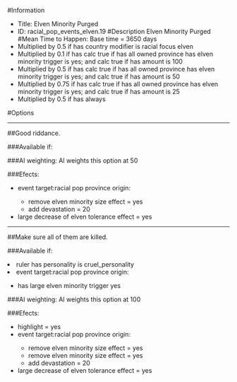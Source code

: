 #Information
 - Title: Elven Minority Purged
 - ID: racial_pop_events_elven.19
#Description
Elven Minority Purged
#Mean Time to Happen:
Base time = 3650 days
 - Multiplied by 0.5 if has country modifier is racial focus elven
 - Multiplied by 0.1 if has calc true if has all owned province has elven minority trigger is yes; and calc true if has amount is 100
 - Multiplied by 0.5 if has calc true if has all owned province has elven minority trigger is yes; and calc true if has amount is 50
 - Multiplied by 0.75 if has calc true if has all owned province has elven minority trigger is yes; and calc true if has amount is 25
 - Multiplied by 0.5 if has always

#Options

___
##Good riddance.

###Available if:


###AI weighting:
AI weights this option at 50


###Efects:<ul><li>event target:racial pop province origin:</li><ul><li>remove elven minority size effect = yes</li><li>add devastation = 20</li></ul><li>large decrease of elven tolerance effect = yes</li></ul>

___
##Make sure all of them are killed.

###Available if:
<li>ruler has personality is cruel_personality</li><li>event target:racial pop province origin:</li><ul><li>has large elven minority trigger yes</li></ul>

###AI weighting:
AI weights this option at 100


###Efects:<ul><li>highlight = yes</li><li>event target:racial pop province origin:</li><ul><li>remove elven minority size effect = yes</li><li>remove elven minority size effect = yes</li><li>add devastation = 20</li></ul><li>large decrease of elven tolerance effect = yes</li></ul>
